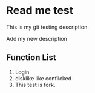 # Read me test

This is my git testing description.

Add my new description

## Function List
1. Login
2. disklike like confilcked
3. This test is fork.
